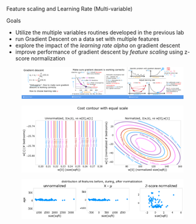 Feature scaling and Learning Rate (Multi-variable)


Goals
- Utilize  the multiple variables routines developed in the previous lab
- run Gradient Descent on a data set with multiple features
- explore the impact of the *learning rate alpha* on gradient descent
- improve performance of gradient descent by *feature scaling* using z-score normalization

<figure>
    <img src="./learningrate.PNG" style="width:1200px;" >
</figure>

<figure>
    <img src="./Cost contour with equal scale.png" style="width:1200px;" >
</figure>

<figure>
    <img src="./Normalization.png" style="width:1200px;" >
</figure>

